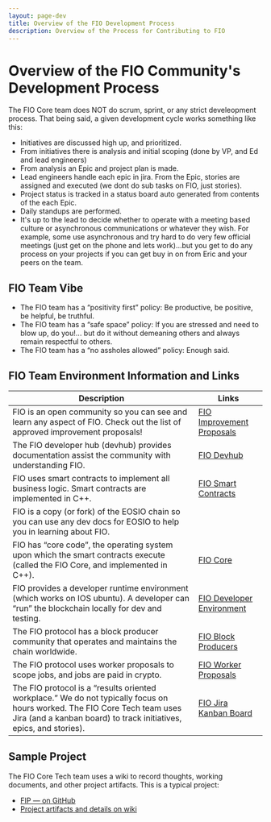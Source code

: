 ```yaml
---
layout: page-dev
title: Overview of the FIO Development Process
description: Overview of the Process for Contributing to FIO
---
```


# Overview of the FIO Community's Development Process
The FIO Core team does NOT do scrum, sprint, or any strict develeopment process. That being said, a given development cycle works something like this:

- Initiatives are discussed high up, and prioritized. 
- From initiatives there is analysis and initial scoping (done by VP, and Ed and lead engineers)
- From analysis an Epic and project plan is made.
- Lead engineers handle each epic in jira. From the Epic, stories are assigned and executed (we dont do sub tasks on FIO, just stories).
- Project status is tracked in a status board auto generated from contents of the each Epic.
- Daily standups are performed.
- It's up to the lead to decide whether to operate with a meeting based culture or asynchronous communications or whatever they wish. For example, some use asynchronous and try hard to do very few official meetings (just get on the phone and lets work)…but you get to do any process on your projects if you can get buy in on from Eric and your peers on the team.

## FIO Team Vibe
- The FIO team has a “positivity first” policy: Be productive, be positive, be helpful, be truthful.
- The FIO team has a “safe space” policy: If you are stressed and need to blow up, do you!... but do it without demeaning others and always remain respectful to others.
- The FIO team has a “no assholes allowed” policy: Enough said.

## FIO Team Environment Information and Links

|Description  |Links |
|---|---|
|FIO is an open community so you can see and learn any aspect of FIO. Check out the list of approved improvement proposals!| [FIO Improvement Proposals](https://github.com/fioprotocol/fips) |
|The FIO developer hub (devhub) provides documentation assist the community with understanding FIO. |[FIO Devhub](https://developers.fioprotocol.io/docs/developers/)|
|FIO uses smart contracts to implement all business logic. Smart contracts are implemented in C++.|[FIO Smart Contracts](https://github.com/fioprotocol/fio.contracts) |
|FIO is a copy (or fork) of the EOSIO chain so you can use any dev docs for EOSIO to help you in learning about FIO.
FIO has “core code”, the operating system upon which the smart contracts execute (called the FIO Core, and implemented in C++). |[FIO Core](https://github.com/fioprotocol/fio) |
|FIO provides a developer runtime environment (which works on IOS ubuntu). A developer can “run” the blockchain locally for dev and testing.|[FIO Developer Environment](https://github.com/fioprotocol/fio.devtools) |
|The FIO protocol has a block producer community that operates and maintains the chain worldwide. |[FIO Block Producers](https://developers.fioprotocol.io/docs/bp/) |
|The FIO protocol uses worker proposals to scope jobs, and jobs are paid in crypto. |[FIO Worker Proposals](https://developers.fioprotocol.io/docs/contribute/onboarding) |
|The FIO protocol is a “results oriented workplace.” We do not typically focus on hours worked. The FIO Core Tech team uses Jira (and a kanban board) to track initiatives, epics, and stories). |[FIO Jira Kanban Board](https://fioprotocol.atlassian.net/jira/software/c/projects/BD/boards/2)

## Sample Project

The FIO Core Tech team uses a wiki to record thoughts, working documents, and other project artifacts. This is a typical project:
- [FIP — on GitHub](https://github.com/fioprotocol/fips/blob/master/fip-0041.md)
- [Project artifacts and details on wiki](https://fioprotocol.atlassian.net/wiki/spaces/FD/pages/478838846/FIP-41+Enable+token+locking+for+existing+accounts)

